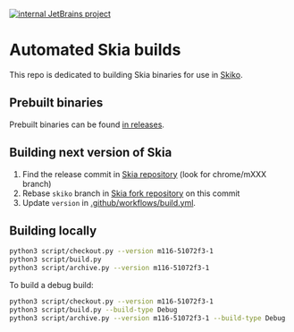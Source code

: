 [![internal JetBrains project](https://jb.gg/badges/internal.svg)](https://confluence.jetbrains.com/display/ALL/JetBrains+on+GitHub)
# Automated Skia builds

This repo is dedicated to building Skia binaries for use in [Skiko](https://github.com/JetBrains/skiko).

## Prebuilt binaries

Prebuilt binaries can be found [in releases](https://github.com/dima-avdeev-jb/skia-pack/releases).

## Building next version of Skia

1. Find the release commit in [Skia repository](https://github.com/google/skia) (look for chrome/mXXX branch)
2. Rebase `skiko` branch in [Skia fork repository](https://github.com/JetBrains/skia) on this commit
3. Update `version` in [.github/workflows/build.yml](https://github.com/dima-avdeev-jb/skia-pack/blob/master/.github/workflows/build.yml).

## Building locally

```sh
python3 script/checkout.py --version m116-51072f3-1
python3 script/build.py
python3 script/archive.py --version m116-51072f3-1
```

To build a debug build:

```sh
python3 script/checkout.py --version m116-51072f3-1
python3 script/build.py --build-type Debug
python3 script/archive.py --version m116-51072f3-1 --build-type Debug
```
